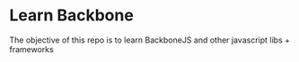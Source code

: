 Learn Backbone
==============

The objective of this repo is to learn BackboneJS and other javascript libs + frameworks


